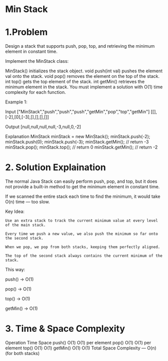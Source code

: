 # Min Stack
# 1.Problem 
Design a stack that supports push, pop, top, and retrieving the minimum element in constant time.

Implement the MinStack class:

MinStack() initializes the stack object.
void push(int val) pushes the element val onto the stack.
void pop() removes the element on the top of the stack.
int top() gets the top element of the stack.
int getMin() retrieves the minimum element in the stack.
You must implement a solution with O(1) time complexity for each function.

 

Example 1:

Input
["MinStack","push","push","push","getMin","pop","top","getMin"]
[[],[-2],[0],[-3],[],[],[],[]]

Output
[null,null,null,null,-3,null,0,-2]

Explanation
MinStack minStack = new MinStack();
minStack.push(-2);
minStack.push(0);
minStack.push(-3);
minStack.getMin(); // return -3
minStack.pop();
minStack.top();    // return 0
minStack.getMin(); // return -2


# 2. Solution Explaination
The normal Java Stack can easily perform push, pop, and top,
but it does not provide a built-in method to get the minimum element in constant time.

If we scanned the entire stack each time to find the minimum, it would take O(n) time — too slow.

Key Idea:

    Use an extra stack to track the current minimum value at every level of the main stack.

    Every time we push a new value, we also push the minimum so far onto the second stack.

    When we pop, we pop from both stacks, keeping them perfectly aligned.

    The top of the second stack always contains the current minimum of the stack.

This way:

push() → O(1)

pop() → O(1)

top() → O(1)

getMin() → O(1)

# 3. Time & Space Complexity
Operation    Time    Space
push()        O(1)    O(1) per element
pop()         O(1)    O(1) per element
top()         O(1)    O(1)
getMin()      O(1)    O(1)
Total Space Complexity    —    O(n) (for both stacks)
